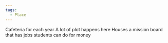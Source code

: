 ```yaml
---
tags:
  - Place
---
```

Cafeteria for each year
A lot of plot happens here
Houses a mission board that has jobs students can do for money 